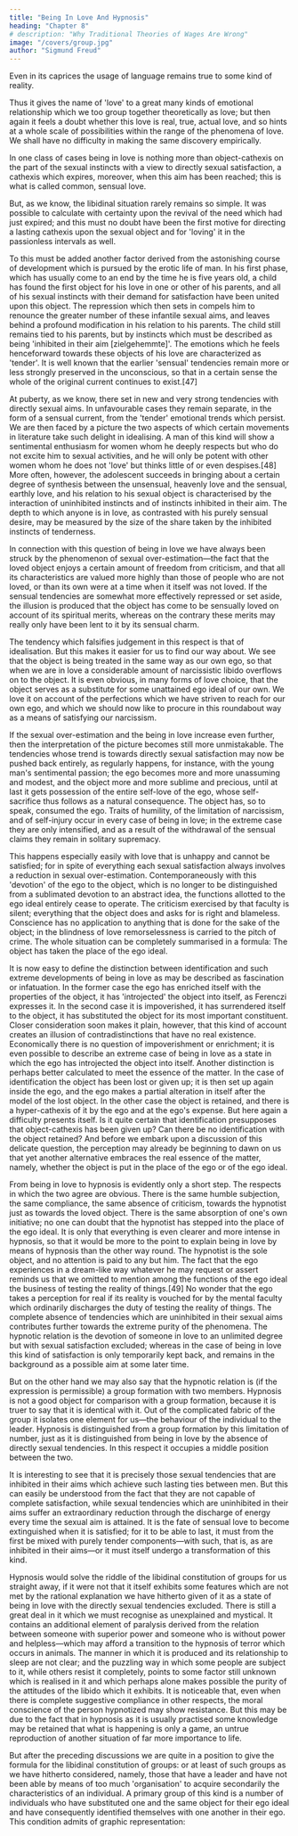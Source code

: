 ```yaml
---
title: "Being In Love And Hypnosis"
heading: "Chapter 8"
# description: "Why Traditional Theories of Wages Are Wrong"
image: "/covers/group.jpg"
author: "Sigmund Freud"
---
```



Even in its caprices the usage of language remains true to some kind of reality. 

Thus it gives the name of 'love' to a great many kinds of emotional relationship which we too group together theoretically as love; but then again it feels a doubt whether this love is real, true, actual love, and so hints at a whole scale of possibilities within the range of the phenomena of love. We shall have no difficulty in making the same discovery empirically.

In one class of cases being in love is nothing more than object-cathexis on the part of the sexual instincts with a view to directly sexual satisfaction, a cathexis which expires, moreover, when this aim has been reached; this is what is called common, sensual love. 

But, as we know, the libidinal situation rarely remains so simple. It was possible to calculate with certainty upon the revival of the need which had just expired; and this must no doubt have been the first motive for directing a lasting cathexis upon the sexual object and for 'loving' it in the passionless intervals as well.

To this must be added another factor derived from the astonishing course of development which is pursued by the erotic life of man. In his first phase, which has usually come to an end by the time he is five years old, a child has found the first object for his love in one or other of his parents, and all of his sexual instincts with their demand for satisfaction have been united upon this object. The repression which then sets in compels him to renounce the greater number of these infantile sexual aims, and leaves behind a profound modification in his relation to his parents. The child still remains tied to his parents, but by instincts which must be described as being 'inhibited in their aim [zielgehemmte]'. The emotions which he feels henceforward towards these objects of his love are characterized as 'tender'. It is well known that the earlier 'sensual' tendencies remain more or less strongly preserved in the unconscious, so that in a certain sense the whole of the original current continues to exist.[47]

At puberty, as we know, there set in new and very strong tendencies with directly sexual aims. In unfavourable cases they remain separate, in the form of a sensual current, from the 'tender' emotional trends which persist. We are then faced by a picture the two aspects of which certain movements in literature take such delight in idealising. A man of this kind will show a sentimental enthusiasm for women whom he deeply respects but who do not excite him to sexual activities, and he will only be potent with other women whom he does not 'love' but thinks little of or even despises.[48] More often, however, the adolescent succeeds in bringing about a certain degree of synthesis between the unsensual, heavenly love and the sensual, earthly love, and his relation to his sexual object is characterised by the interaction of uninhibited instincts and of instincts inhibited in their aim. The depth to which anyone is in love, as contrasted with his purely sensual desire, may be measured by the size of the share taken by the inhibited instincts of tenderness.

In connection with this question of being in love we have always been struck by the phenomenon of sexual over-estimation—the fact that the loved object enjoys a certain amount of freedom from criticism, and that all its characteristics are valued more highly than those of people who are not loved, or than its own were at a time when it itself was not loved. If the sensual tendencies are somewhat more effectively repressed or set aside, the illusion is produced that the object has come to be sensually loved on account of its spiritual merits, whereas on the contrary these merits may really only have been lent to it by its sensual charm.

The tendency which falsifies judgement in this respect is that of idealisation. But this makes it easier for us to find our way about. We see that the object is being treated in the same way as our own ego, so that when we are in love a considerable amount of narcissistic libido overflows on to the object. It is even obvious, in many forms of love choice, that the object serves as a substitute for some unattained ego ideal of our own. We love it on account of the perfections which we have striven to reach for our own ego, and which we should now like to procure in this roundabout way as a means of satisfying our narcissism.

If the sexual over-estimation and the being in love increase even further, then the interpretation of the picture becomes still more unmistakable. The tendencies whose trend is towards directly sexual satisfaction may now be pushed back entirely, as regularly happens, for instance, with the young man's sentimental passion; the ego becomes more and more unassuming and modest, and the object more and more sublime and precious, until at last it gets possession of the entire self-love of the ego, whose self-sacrifice thus follows as a natural consequence. The object has, so to speak, consumed the ego. Traits of humility, of the limitation of narcissism, and of self-injury occur in every case of being in love; in the extreme case they are only intensified, and as a result of the withdrawal of the sensual claims they remain in solitary supremacy.

This happens especially easily with love that is unhappy and cannot be satisfied; for in spite of everything each sexual satisfaction always involves a reduction in sexual over-estimation. Contemporaneously with this 'devotion' of the ego to the object, which is no longer to be distinguished from a sublimated devotion to an abstract idea, the functions allotted to the ego ideal entirely cease to operate. The criticism exercised by that faculty is silent; everything that the object does and asks for is right and blameless. Conscience has no application to anything that is done for the sake of the object; in the blindness of love remorselessness is carried to the pitch of crime. The whole situation can be completely summarised in a formula: The object has taken the place of the ego ideal.

It is now easy to define the distinction between identification and such extreme developments of being in love as may be described as fascination or infatuation. In the former case the ego has enriched itself with the properties of the object, it has 'introjected' the object into itself, as Ferenczi expresses it. In the second case it is impoverished, it has surrendered itself to the object, it has substituted the object for its most important constituent. Closer consideration soon makes it plain, however, that this kind of account creates an illusion of contradistinctions that have no real existence. Economically there is no question of impoverishment or enrichment; it is even possible to describe an extreme case of being in love as a state in which the ego has introjected the object into itself. Another distinction is perhaps better calculated to meet the essence of the matter. In the case of identification the object has been lost or given up; it is then set up again inside the ego, and the ego makes a partial alteration in itself after the model of the lost object. In the other case the object is retained, and there is a hyper-cathexis of it by the ego and at the ego's expense. But here again a difficulty presents itself. Is it quite certain that identification presupposes that object-cathexis has been given up? Can there be no identification with the object retained? And before we embark upon a discussion of this delicate question, the perception may already be beginning to dawn on us that yet another alternative embraces the real essence of the matter, namely, whether the object is put in the place of the ego or of the ego ideal.

From being in love to hypnosis is evidently only a short step. The respects in which the two agree are obvious. There is the same humble subjection, the same compliance, the same absence of criticism, towards the hypnotist just as towards the loved object. There is the same absorption of one's own initiative; no one can doubt that the hypnotist has stepped into the place of the ego ideal. It is only that everything is even clearer and more intense in hypnosis, so that it would be more to the point to explain being in love by means of hypnosis than the other way round. The hypnotist is the sole object, and no attention is paid to any but him. The fact that the ego experiences in a dream-like way whatever he may request or assert reminds us that we omitted to mention among the functions of the ego ideal the business of testing the reality of things.[49] No wonder that the ego takes a perception for real if its reality is vouched for by the mental faculty which ordinarily discharges the duty of testing the reality of things. The complete absence of tendencies which are uninhibited in their sexual aims contributes further towards the extreme purity of the phenomena. The hypnotic relation is the devotion of someone in love to an unlimited degree but with sexual satisfaction excluded; whereas in the case of being in love this kind of satisfaction is only temporarily kept back, and remains in the background as a possible aim at some later time.

But on the other hand we may also say that the hypnotic relation is (if the expression is permissible) a group formation with two members. Hypnosis is not a good object for comparison with a group formation, because it is truer to say that it is identical with it. Out of the complicated fabric of the group it isolates one element for us—the behaviour of the individual to the leader. Hypnosis is distinguished from a group formation by this limitation of number, just as it is distinguished from being in love by the absence of directly sexual tendencies. In this respect it occupies a middle position between the two.

It is interesting to see that it is precisely those sexual tendencies that are inhibited in their aims which achieve such lasting ties between men. But this can easily be understood from the fact that they are not capable of complete satisfaction, while sexual tendencies which are uninhibited in their aims suffer an extraordinary reduction through the discharge of energy every time the sexual aim is attained. It is the fate of sensual love to become extinguished when it is satisfied; for it to be able to last, it must from the first be mixed with purely tender components—with such, that is, as are inhibited in their aims—or it must itself undergo a transformation of this kind.

Hypnosis would solve the riddle of the libidinal constitution of groups for us straight away, if it were not that it itself exhibits some features which are not met by the rational explanation we have hitherto given of it as a state of being in love with the directly sexual tendencies excluded. There is still a great deal in it which we must recognise as unexplained and mystical. It contains an additional element of paralysis derived from the relation between someone with superior power and someone who is without power and helpless—which may afford a transition to the hypnosis of terror which occurs in animals. The manner in which it is produced and its relationship to sleep are not clear; and the puzzling way in which some people are subject to it, while others resist it completely, points to some factor still unknown which is realised in it and which perhaps alone makes possible the purity of the attitudes of the libido which it exhibits. It is noticeable that, even when there is complete suggestive compliance in other respects, the moral conscience of the person hypnotized may show resistance. But this may be due to the fact that in hypnosis as it is usually practised some knowledge may be retained that what is happening is only a game, an untrue reproduction of another situation of far more importance to life.

But after the preceding discussions we are quite in a position to give the formula for the libidinal constitution of groups: or at least of such groups as we have hitherto considered, namely, those that have a leader and have not been able by means of too much 'organisation' to acquire secondarily the characteristics of an individual. A primary group of this kind is a number of individuals who have substituted one and the same object for their ego ideal and have consequently identified themselves with one another in their ego. This condition admits of graphic representation:



